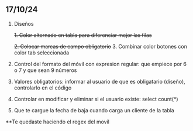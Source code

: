 ## 17/10/24
1. Diseños

   ~~1. Color alternado en tabla para diferenciar mejor las filas~~
   
   ~~2. Colocar marcas de campo obligatorio~~ 
   3. Combinar color botones con color tab seleccionada
2. Control del formato del móvil con expresion regular:  que empiece por 6 o 7 y que sean 9 números
3. Valores obligatorios: informar al usuario de que es obligatario (diseño), controlarlo en el código
4. Controlar en modificar y eliminar si el usuario existe: select count(*)
5. Que te cargue la fecha de baja cuando carga un cliente de la tabla

**Te quedaste haciendo el regex del movil